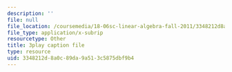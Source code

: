 ```yaml
---
description: ''
file: null
file_location: /coursemedia/18-06sc-linear-algebra-fall-2011/3348212d8a0c89da9a513c5875dbf9b4_yjBerM5jWsc.srt
file_type: application/x-subrip
resourcetype: Other
title: 3play caption file
type: resource
uid: 3348212d-8a0c-89da-9a51-3c5875dbf9b4
---
```

